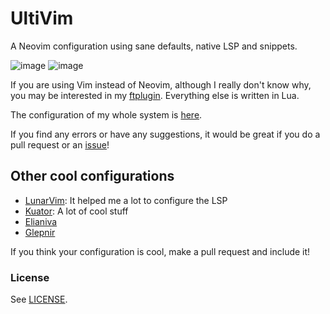 # UltiVim

A Neovim configuration using sane defaults, native LSP and snippets.

![image](https://user-images.githubusercontent.com/71897736/119695257-9d70bf00-be13-11eb-82f7-f5b0aa17179d.png)
![image](https://user-images.githubusercontent.com/71897736/119695197-90ec6680-be13-11eb-8ba7-623c5c6cf31c.png)

If you are using Vim instead of Neovim, although I really don't know why,
you may be interested in my [ftplugin](./ftplugin). Everything else is written in Lua.

The configuration of my whole system is [here](https://github.com/UltiRequiem/dotfiles).

If you find any errors or have any suggestions, it would be great if you do a pull request or an [issue](https://github.com/UltiRequiem/UltiVim/issues/new)!

## Other cool configurations
- [LunarVim](https://github.com/ChristianChiarulli/LunarVim): It helped me a lot to configure the LSP
- [Kuator](https://github.com/kuator/nvim): A lot of cool stuff
- [Elianiva](https://github.com/elianiva/dotfiles/tree/master/nvim)
- [Glepnir](https://github.com/glepnir/nvim)

If you think your configuration is cool, make a pull request and include it!

### License
See [LICENSE](./LICENSE).
